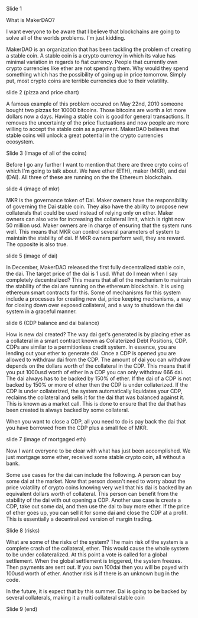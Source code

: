 Slide 1

What is MakerDAO?

I want everyone to be aware that I believe that blockchains are going to solve all of the worlds problems. I'm just kidding.

MakerDAO is an organization that has been tackling the problem of creating a stable coin. A stable coin is a crypto currency in which its value has minimal variation in regards to fiat currency. People that currently own crypto currencies like ether are not spending them. Why would they spend something which has the possibility of going up in price tomorrow. Simply put, most crypto coins are terrible currencies due to their volatility.

slide 2 (pizza and price chart)

A famous example of this problem occured on May 22nd, 2010 someone bought two pizzas for 10000 bitcoins. Those bitcoins are worth a lot more dollars now a days. Having a stable coin is good for general transactions. It removes the uncertainty of the price fluctuations and now people are more willing to accept the stable coin as a payment. MakerDAO believes that stable coins will unlock a great potential in the crypto currencies ecosystem.

Slide 3 (Image of all of the coins)

Before I go any further I want to mention that there are three cryto coins of which I'm going to talk about. We have ether (ETH), maker (MKR), and dai (DAI). All three of these are running on the the Ethereum blockchain.

slide 4 (image of mkr)

MKR is the governance token of Dai. Maker owners have the responsibility of governing the Dai stable coin. They also have the ability to propose new collaterals that could be used instead of relying only on ether. Maker owners can also vote for increasing the collateral limit, which is right now 50 million usd. Maker owners are in charge of ensuring that the system runs well. This means that MKR can control several parameters of system to maintain the stability of dai. If MKR owners perform well, they are reward. The opposite is also true.

slide 5 (image of dai)

In December, MakerDAO released the first fully decentralized stable coin, the dai. The target price of the dai is 1 usd. What do I mean when I say completely decentralized? This means that all of the mechanism to maintain the stability of the dai are running on the ethereum blockchain. It is using ethereum smart contracts for this. Some of mechanisms for this system include a processes for creating new dai, price keeping mechanisms, a way for closing down over exposed collateral, and a way to shutdown the dai system in a graceful manner. 

slide 6 (CDP balance and dai balance)

How is new dai created? The way dai get's generated is by placing ether as a collateral in a smart contract known as Collaterized Debt Positions, CDP. CDPs are similar to a permitionless credit system. In essence, you are lending out your ether to generate dai. Once a CDP is opened you are allowed to withdraw dai from the CDP. The amount of dai you can withdraw depends on the dollars worth of the collateral in the CDP. This means that if you put 1000usd worth of ether in a CDP you can only withdraw 666 dai. The dai always has to be backed by 150% of ether. If the dai of a CDP is not backed by 150% or more of ether then the CDP is under collaterized. If the CDP is under collaterized, the system automatically liquidates your CDP, reclaims the collateral and sells it for the dai that was balanced against it. This is known as a market call. This is done to ensure that the dai that has been created is always backed by some collateral. 

When you want to close a CDP, all you need to do is pay back the dai that you have borrowed from the CDP plus a small fee of MKR.

slide 7 (image of mortgaged eth)

Now I want everyone to be clear with what has just been accomplished. We just mortgage some ether, received some stable crypto coin, all without a bank.

Some use cases for the dai can include the following. A person can buy some dai at the market. Now that person doesn't need to worry about the price volatility of crypto coins knowing very well that his dai is backed by an equivalent dollars worth of collateral. This person can benefit from the stability of the dai with out opening a CDP. Another use case is create a CDP, take out some dai, and then use the dai to buy more ether. If the price of ether goes up, you can sell it for some dai and close the CDP at a profit. This is essentially a decentralized version of margin trading. 
 
 Slide 8 (risks)
 
What are some of the risks of the system? The main risk of the system is a complete crash of the collateral, ether. This would cause the whole system to be under collateralized. At this point a vote is called for a global settlement. When the global settlement is triggered, the system freezes. Then payments are sent out. If you own 100dai then you will be payed with 100usd worth of ether. Another risk is if there is an unknown bug in the code.
    
In the future, it is expect that by this summer. Dai is going to be backed by several collaterals, making it a multi collateral stable coin

Slide 9 (end)

